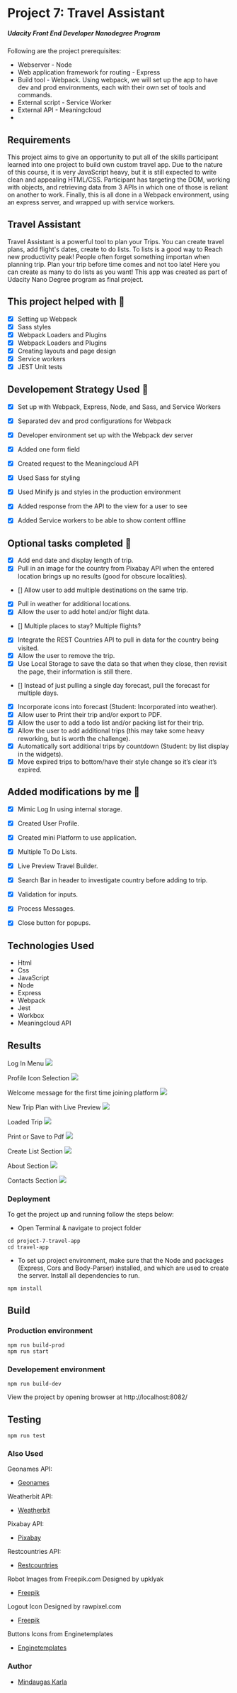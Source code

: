 # Project 7: Travel Assistant
##### Udacity Front End Developer Nanodegree Program


Following are the project prerequisites:
- Webserver - Node
- Web application framework for routing - Express
- Build tool - Webpack. Using webpack, we will set up the app to have dev and prod environments, each with their own set of tools and commands.
- External script - Service Worker
- External API - Meaningcloud
- 

## Requirements
This project aims to give an opportunity to put all of the skills participant learned into one project to build own custom travel app. Due to the nature of this course, it is very JavaScript heavy, but it is still expected to write clean and appealing HTML/CSS. Participant has targeting the DOM, working with objects, and retrieving data from 3 APIs in which one of those is reliant on another to work. Finally, this is all done in a Webpack environment, using an express server, and wrapped up with service workers.


## Travel Assistant
Travel Assistant is a powerful tool to plan your Trips. You can create travel plans, add flight's dates, create to do lists. To lists is a good way to Reach new productivity peak! People often forget something importan when planning trip. Plan your trip before time comes and not too late! Here you can create as many to do lists as you want! This app was created as part of Udacity Nano Degree program as final project.

## This project helped with :speech_balloon:
- [x] Setting up Webpack
- [x] Sass styles
- [x] Webpack Loaders and Plugins
- [x] Webpack Loaders and Plugins
- [x] Creating layouts and page design
- [x] Service workers
- [x] JEST Unit tests

## Developement Strategy Used :speech_balloon:
- [x] Set up with Webpack, Express, Node, and Sass, and Service Workers
- [x] Separated dev and prod configurations for Webpack
- [x] Developer environment set up with the Webpack dev server
- [x] Added one form field
- [x] Created request to the Meaningcloud API
- [x] Used Sass for styling
- [x] Used Minify js and styles in the production environment
- [x] Added response from the API to the view for a user to see 
- [x] Added Service workers to be able to show content offline


## Optional tasks completed :speech_balloon:

- [x] Add end date and display length of trip.
- [x] Pull in an image for the country from Pixabay API when the entered location brings up no results (good for obscure localities).
- [] Allow user to add multiple destinations on the same trip.
- [x] Pull in weather for additional locations.
- [x] Allow the user to add hotel and/or flight data.
- [] Multiple places to stay? Multiple flights?
- [x] Integrate the REST Countries API to pull in data for the country being visited.
- [x] Allow the user to remove the trip.
- [x] Use Local Storage to save the data so that when they close, then revisit the page, their information is still there.
- [] Instead of just pulling a single day forecast, pull the forecast for multiple days.
- [x] Incorporate icons into forecast (Student: Incorporated into weather).
- [x] Allow user to Print their trip and/or export to PDF.
- [x] Allow the user to add a todo list and/or packing list for their trip.
- [x] Allow the user to add additional trips (this may take some heavy reworking, but is worth the challenge).
- [x] Automatically sort additional trips by countdown (Student: by list display in the widgets).
- [x] Move expired trips to bottom/have their style change so it’s clear it’s expired.

## Added modifications by me :speech_balloon:
- [x] Mimic Log In using internal storage.
- [x] Created User Profile.
- [x] Created mini Platform to use application.
- [x] Multiple To Do Lists.
- [x] Live Preview Travel Builder.
- [x] Search Bar in header to investigate country before adding to trip.
- [x] Validation for inputs.
- [x] Process Messages.
- [x] Close button for popups.





## Technologies Used
- Html
- Css
- JavaScript
- Node
- Express
- Webpack
- Jest
- Workbox
- Meaningcloud API


## Results
Log In Menu
![](images/image1.png)

Profile Icon Selection
![](images/image2.png)

Welcome message for the first time joining platform
![](images/image3.png)

New Trip Plan with Live Preview
![](images/image7.png)


Loaded Trip
![](images/image8.png)


Print or Save to Pdf
![](images/image9.png)


Create List Section
![](images/image4.png)

About Section
![](images/image5.png)

Contacts Section
![](images/image6.png)



### Deployment
To get the project up and running follow the steps below:
- Open Terminal & navigate to project folder
```
cd project-7-travel-app
cd travel-app
```
- To set up project environment, make sure that the Node and packages (Express, Cors and Body-Parser) installed, and which are used to create the server. Install all dependencies to run.
```
npm install
```

## Build
### Production environment
```
npm run build-prod
npm run start
```

### Developement environment
```
npm run build-dev
```

View the project by opening browser at http://localhost:8082/

## Testing

```
npm run test
```




### Also Used
Geonames API: 
- [Geonames](https://www.geonames.org/)


Weatherbit API:
- [Weatherbit](https://www.weatherbit.io/)


Pixabay API:
- [Pixabay](http://pixabay.com/)

Restcountries API:
- [Restcountries](https://restcountries.eu/)

Robot Images from Freepik.com Designed by upklyak
- [Freepik](http://www.freepik.com/)

Logout Icon Designed by rawpixel.com
- [Freepik](http://www.freepik.com/)

Buttons Icons from Enginetemplates
- [Enginetemplates](https://enginetemplates.com/set-of-20-high-quality-travel-free-icons/)




### Author
- [Mindaugas Karla](https://www.linkedin.com/in/mindaugas-karla/)
